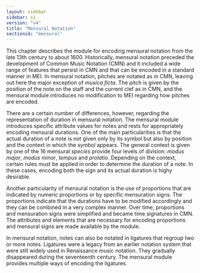 ```yaml
---
layout: sidebar
sidebar: s1
version: "v4"
title: "Mensural Notation"
sectionid: "mensural"
---
```




This chapter describes the module for encoding mensural notation from the late 13th
century to
about 1600. Historically, mensural notation preceded the development of Common Music
Notation
(CMN) and it included a wide range of features that persist in CMN and that can be
encoded in a
standard manner in MEI. In mensural notation, pitches are notated as in CMN, leaving
out here
the major exception of *musica ficta*. The pitch is given by the position of the note
on the staff and the current clef as in CMN, and the mensural module introduces no
modification
to MEI regarding how pitches are encoded.


There are a certain number of differences, however, regarding the representation of
duration in
mensural notation. The mensural module introduces specific attribute values for notes
and rests
for appropriately encoding mensural durations. One of the main particularities is
that the
actual duration of a note is not given only by its symbol but also by position and
the context
in which the symbol appears. The general context is given by one of the 16 mensural
*species* provide four levels of division: *modus major*, *modus
minor*, *tempus* and *prolatio*. Depending on the context, certain
rules must be applied in order to determine the duration of a note. In these cases,
encoding
both the sign and its actual duration is highy desirable.


Another particularity of mensural notation is the use of proportions that are indicated
by
numeric proportions or by specific mensuration signs. The proportions indicate that
the
durations have to be modified accordingly and they can be combined in a very complex
manner.
Over time, proportions and mensuration signs were simplified and became time signatures
in CMN.
The attributes and elements that are necessary for encoding proportions and mensural
signs are
made available by the module.


In mensural notation, notes can also be notated in ligatures that regroup two or more
notes.
Ligatures were a legacy from an earlier notation system that were still widely used
in
Renaissance music notation. They gradually disappeared during the seventeenth century.
The
mensural module provides multiple ways of encoding the ligatures.





















